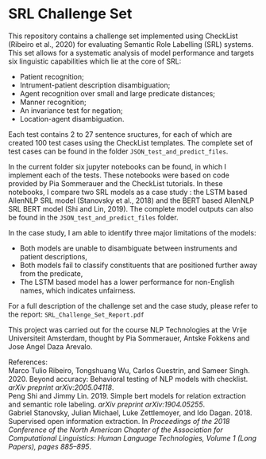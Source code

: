 # SRL Challenge Set

This repository contains a challenge set implemented using CheckList (Ribeiro et al., 2020) for evaluating Semantic Role Labelling (SRL) systems. This set allows for a systematic analysis of model performance and targets six linguistic capabilities which lie at the core of SRL: 
* Patient recognition;
* Intrument-patient description disambiguation;
* Agent recognition over small and large predicate distances;
* Manner recognition;
* An invariance test for negation;
* Location-agent disambiguation.

Each test contains 2 to 27 sentence sructures, for each of which are created 100 test cases using the CheckList templates. The complete set of test cases can be found in the folder `JSON_test_and_predict_files`. 

In the current folder six jupyter notebooks can be found, in which I implement each of the tests. These notebooks were based on code provided by Pia Sommerauer and the CheckList tutorials. In these notebooks, I compare two SRL models as a case study : the LSTM based AllenNLP SRL model (Stanovsky et al., 2018) and the BERT based AllenNLP SRL BERT model (Shi and Lin, 2019). The complete model outputs can also be found in the `JSON_test_and_predict_files` folder. 

In the case study, I am able to identify three major limitations of the models: 
* Both models are unable to disambiguate between instruments and patient descriptions, 
* Both models fail to classify constituents that are positioned further away from the predicate,
* The LSTM based model has a lower performance for non-English names, which indicates unfairness.

For a full description of the challenge set and the case study, please refer to the report: `SRL_Challenge_Set_Report.pdf`

This project was carried out for the course NLP Technologies at the Vrije Universiteit Amsterdam, thought by Pia Sommerauer, Antske Fokkens and Jose Angel Daza Arevalo. 

References:      
Marco Tulio Ribeiro, Tongshuang Wu, Carlos Guestrin, and Sameer Singh. 2020. Beyond accuracy: Behavioral testing of NLP models with checklist. _arXiv preprint arXiv:2005.04118_.     
Peng Shi and Jimmy Lin. 2019. Simple bert models for relation extraction and semantic role labeling. _arXiv preprint arXiv:1904.05255_.      
Gabriel Stanovsky, Julian Michael, Luke Zettlemoyer, and Ido Dagan. 2018. Supervised open information extraction. In _Proceedings of the 2018 Conference of the North American Chapter of the Association for Computational Linguistics: Human Language Technologies, Volume 1 (Long Papers), pages 885–895_.


